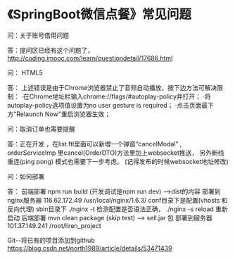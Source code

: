 # 《SpringBoot微信点餐》常见问题

问：关于账号借用问题

答：提问区已经有这个问题了，http://coding.imooc.com/learn/questiondetail/17686.html



问： HTML5<audio>报错Uncaught (in promise) DOMException解决方法

答： 上述错误是由于Chrome浏览器禁止了音频自动播放，按下边方法可解决限制：
·在Chrome地址栏输入chrome://flags/#autoplay-policy并打开；
·将autoplay-policy选项值设置为no user gesture is required；
·点击页面最下方"Relaunch Now"重启浏览器生效； 


问：取消订单也需要提醒

答：正在开发  ，在list.ftl里面可以新增一个弹窗“cancelModal” , orderServiceImp 里cancel(OrderDTO)方法里加上websocket推送， 另外断线重连(ping pong) 模式也需要下一步考虑。 (记得发布的时候websocket地址修改)



问：如何部署

答： 前端部署  npm run build  (开发调试是npm run dev)  -->dist的内容 部署到nginx服务器   116.62.172.49 /usr/local/nginx/1.6.3/    conf目录下是配置(vhosts 和 反向代理) sbin目录下 ./nginx -t 检测配置是否语法正确，   ./nginx -s reload 重新启动
后端部署 mvn clean package (skip test)  --> sell.jar 包 部署到服务器  101.37.149.241 /root/liren_project

Git--将已有的项目添加到github https://blog.csdn.net/north1989/article/details/53471439